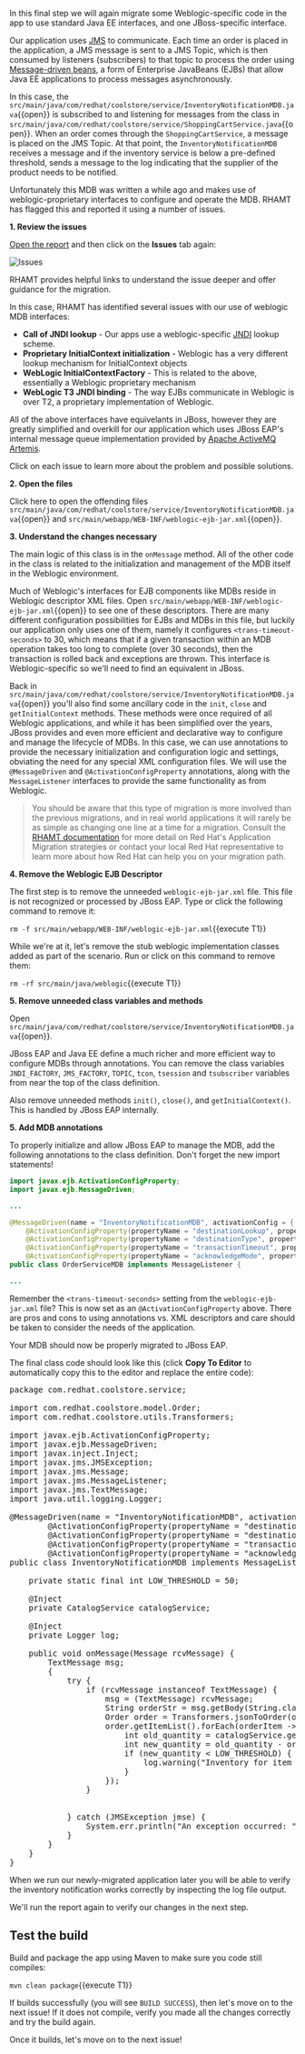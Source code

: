 In this final step we will again migrate some Weblogic-specific code in the app to use standard Java EE interfaces,
and one JBoss-specific interface.

Our application uses [JMS](https://en.wikipedia.org/wiki/Java_Message_Service) to communicate. Each time an order is placed in the application, a JMS message is sent to
a JMS Topic, which is then consumed by listeners (subscribers) to that topic to process the order using [Message-driven beans](https://docs.oracle.com/javaee/6/tutorial/doc/gipko.html), a form
of Enterprise JavaBeans (EJBs) that allow Java EE applications to process messages asynchronously.

In this case, the `src/main/java/com/redhat/coolstore/service/InventoryNotificationMDB.java`{{open}} is subscribed to and listening for messages from the class in `src/main/java/com/redhat/coolstore/service/ShoppingCartService.java`{{open}}. When
an order comes through the `ShoppingCartService`, a message is placed on the JMS Topic. At that point, the `InventoryNotificationMDB`
receives a message and if the inventory service is below a pre-defined threshold, sends a message to the log indicating that
the supplier of the product needs to be notified.

Unfortunately this MDB was written a while ago and makes use of weblogic-proprietary interfaces to configure and operate the
MDB. RHAMT has flagged this and reported it using a number of issues.

**1. Review the issues**

[Open the report](https://[[HOST_SUBDOMAIN]]-9000-[[KATACODA_HOST]].environments.katacoda.com/) and then
click on the **Issues** tab again:

![Issues](../../assets/moving-existing-apps/project-issues.png)

RHAMT provides helpful links to understand the issue deeper and offer guidance for the migration.

In this case, RHAMT has identified several issues with our use of weblogic MDB interfaces:

* **Call of JNDI lookup** - Our apps use a weblogic-specific [JNDI](https://en.wikipedia.org/wiki/Java_Naming_and_Directory_Interface) lookup scheme.
* **Proprietary InitialContext initialization** - Weblogic has a very different lookup mechanism for InitialContext objects
* **WebLogic InitialContextFactory** - This is related to the above, essentially a Weblogic proprietary mechanism
* **WebLogic T3 JNDI binding** - The way EJBs communicate in Weblogic is over T2, a proprietary implementation of Weblogic.

All of the above interfaces have equivelants in JBoss, however they are greatly simplified and overkill for our application which uses
JBoss EAP's internal message queue implementation provided by [Apache ActiveMQ Artemis](https://activemq.apache.org/artemis/).

Click on each issue to learn more about the problem and possible solutions.

**2. Open the files**

Click here to open the offending files `src/main/java/com/redhat/coolstore/service/InventoryNotificationMDB.java`{{open}} and
``src/main/webapp/WEB-INF/weblogic-ejb-jar.xml``{{open}}.

**3. Understand the changes necessary**

The main logic of this class is in the `onMessage` method. All of the other code in the class is related to the
initialization and management of the MDB itself in the Weblogic environment.

Much of Weblogic's interfaces for EJB components like MDBs reside in Weblogic descriptor XML files. Open
``src/main/webapp/WEB-INF/weblogic-ejb-jar.xml``{{open}} to see one of these descriptors. There are many different configuration
possibilities for EJBs and MDBs in this file, but luckily our application only uses one of them, namely it configures
`<trans-timeout-seconds>` to 30, which means that if a given transaction within an MDB operation takes too
long to complete (over 30 seconds), then the transaction is rolled back and exceptions are thrown. This interface is
Weblogic-specific so we'll need to find an equivalent in JBoss.

Back in `src/main/java/com/redhat/coolstore/service/InventoryNotificationMDB.java`{{open}} you'll also find some
ancillary code in the `init`, `close` and `getInitialContext` methods. These methods were once required of all Weblogic
applications, and while it has been simplified over the years, JBoss provides and even more efficient and declarative way
to configure and manage the lifecycle of MDBs. In this case, we can use annotations to provide the necessary initialization
and configuration logic and settings, obviating the need for any special XML configuration files. We will use the
`@MessageDriven` and `@ActivationConfigProperty` annotations, along with the `MessageListener` interfaces to provide the
same functionality as from Weblogic.

> You should be aware that this type of migration is more involved than the previous migrations, and in real world applications
it will rarely be as simple as changing one line at a time for a migration. Consult the [RHAMT documentation](https://access.redhat.com/documentation/en/red-hat-application-migration-toolkit) for more detail on Red Hat's
Application Migration strategies or contact your local Red Hat representative to learn more about how Red Hat can help you
on your migration path.

**4. Remove the Weblogic EJB Descriptor**

The first step is to remove the unneeded `weblogic-ejb-jar.xml` file. This file is not recognized or processed by JBoss
EAP. Type or click the following command to remove it:

`rm -f src/main/webapp/WEB-INF/weblogic-ejb-jar.xml`{{execute T1}}

While we're at it, let's remove the stub weblogic implementation classes added as part of the scenario.
Run or click on this command to remove them:

`rm -rf src/main/java/weblogic`{{execute T1}}

**5. Remove unneeded class variables and methods**

Open `src/main/java/com/redhat/coolstore/service/InventoryNotificationMDB.java`{{open}}.

JBoss EAP and Java EE define a much richer and more efficient way to configure MDBs through annotations. You can remove
the class variables `JNDI_FACTORY`, `JMS_FACTORY`, `TOPIC`, `tcon`, `tsession` and `tsubscriber` variables from near the
top of the class definition.

Also remove unneeded methods `init()`, `close()`, and `getInitialContext()`. This is handled by JBoss EAP internally.

**5. Add MDB annotations**

To properly initialize and allow JBoss EAP to manage the MDB, add the following annotations to the class definition.
Don't forget the new import statements!

```java
import javax.ejb.ActivationConfigProperty;
import javax.ejb.MessageDriven;

...

@MessageDriven(name = "InventoryNotificationMDB", activationConfig = {
	@ActivationConfigProperty(propertyName = "destinationLookup", propertyValue = "topic/orders"),
	@ActivationConfigProperty(propertyName = "destinationType", propertyValue = "javax.jms.Topic"),
	@ActivationConfigProperty(propertyName = "transactionTimeout", propertyValue = "30"),
	@ActivationConfigProperty(propertyName = "acknowledgeMode", propertyValue = "Auto-acknowledge")})
public class OrderServiceMDB implements MessageListener {

...

```

Remember the `<trans-timeout-seconds>` setting from the `weblogic-ejb-jar.xml` file? This is now set as an
`@ActivationConfigProperty` above. There are pros and cons to using annotations vs. XML descriptors and care should be
taken to consider the needs of the application.

Your MDB should now be properly migrated to JBoss EAP.

The final class code should look like this (click **Copy To Editor** to automatically copy this to the editor and replace the entire code):

<pre class="file" data-filename="./src/main/java/com/redhat/coolstore/service/InventoryNotificationMDB.java" data-target="replace">
package com.redhat.coolstore.service;

import com.redhat.coolstore.model.Order;
import com.redhat.coolstore.utils.Transformers;

import javax.ejb.ActivationConfigProperty;
import javax.ejb.MessageDriven;
import javax.inject.Inject;
import javax.jms.JMSException;
import javax.jms.Message;
import javax.jms.MessageListener;
import javax.jms.TextMessage;
import java.util.logging.Logger;

@MessageDriven(name = "InventoryNotificationMDB", activationConfig = {
        @ActivationConfigProperty(propertyName = "destinationLookup", propertyValue = "topic/orders"),
        @ActivationConfigProperty(propertyName = "destinationType", propertyValue = "javax.jms.Topic"),
        @ActivationConfigProperty(propertyName = "transactionTimeout", propertyValue = "30"),
        @ActivationConfigProperty(propertyName = "acknowledgeMode", propertyValue = "Auto-acknowledge")})
public class InventoryNotificationMDB implements MessageListener {

    private static final int LOW_THRESHOLD = 50;

    @Inject
    private CatalogService catalogService;

    @Inject
    private Logger log;

    public void onMessage(Message rcvMessage) {
        TextMessage msg;
        {
            try {
                if (rcvMessage instanceof TextMessage) {
                    msg = (TextMessage) rcvMessage;
                    String orderStr = msg.getBody(String.class);
                    Order order = Transformers.jsonToOrder(orderStr);
                    order.getItemList().forEach(orderItem -> {
                        int old_quantity = catalogService.getCatalogItemById(orderItem.getProductId()).getInventory().getQuantity();
                        int new_quantity = old_quantity - orderItem.getQuantity();
                        if (new_quantity < LOW_THRESHOLD) {
                            log.warning("Inventory for item " + orderItem.getProductId() + " is below threshold (" + LOW_THRESHOLD + "), contact supplier!");
                        }
                    });
                }


            } catch (JMSException jmse) {
                System.err.println("An exception occurred: " + jmse.getMessage());
            }
        }
    }
}
</pre>

When we run our newly-migrated application later you will be able to verify the inventory notification works correctly
by inspecting the log file output.

We'll run the report again to verify our changes in the next step.

## Test the build

Build and package the app using Maven to make sure you code still compiles:

`mvn clean package`{{execute T1}}

If builds successfully (you will see `BUILD SUCCESS`), then let's move on to the next issue! If it does not compile,
verify you made all the changes correctly and try the build again.

Once it builds, let's move on to the next issue!